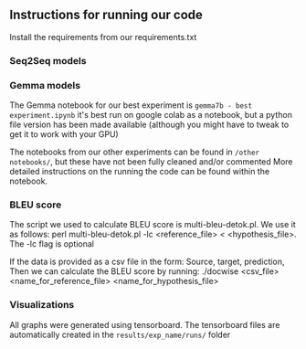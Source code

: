 ## Instructions for running our code

Install the requirements from our requirements.txt

### Seq2Seq models

### Gemma models
The Gemma notebook for our best experiment is `gemma7b - best experiment.ipynb`
it's best run on google colab as a notebook, but a python file version has been made available (although you might have to tweak to get it to work with your GPU)

The notebooks from our other experiments can be found in `/other notebooks/`, but these have not been fully cleaned and/or commented
More detailed instructions on the running the code can be found within the notebook.

### BLEU score
The script we used to calculate BLEU score is multi-bleu-detok.pl.
We use it as follows: perl multi-bleu-detok.pl -lc <reference_file> < <hypothesis_file>.
The -lc flag is optional

If the data is provided as a csv file in the form: Source, target, prediction, 
Then we can calculate the BLEU score by running:
./docwise <csv_file> <name_for_reference_file> <name_for_hypothesis_file>

### Visualizations
All graphs were generated using tensorboard. The tensorboard files are automatically created in the `results/exp_name/runs/` folder
